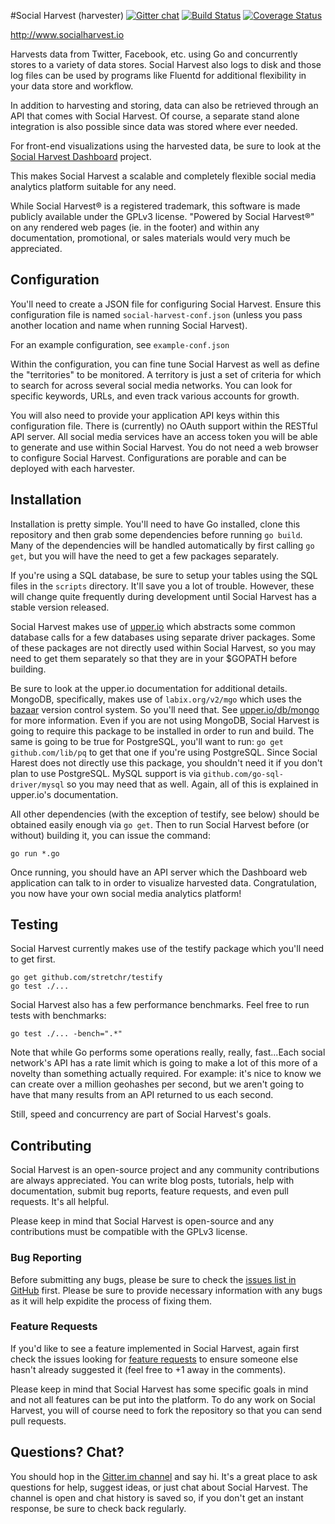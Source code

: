 #Social Harvest (harvester)
[![Gitter chat](https://badges.gitter.im/SocialHarvest/harvester.png)](https://gitter.im/SocialHarvest/harvester) [![Build Status](https://drone.io/github.com/SocialHarvest/harvester/status.png)](https://drone.io/github.com/SocialHarvest/harvester/latest) [![Coverage Status](https://coveralls.io/repos/SocialHarvest/harvester/badge.png?branch=master)](https://coveralls.io/r/SocialHarvest/harvester?branch=master)

http://www.socialharvest.io

Harvests data from Twitter, Facebook, etc. using Go and concurrently stores to a variety of data stores.
Social Harvest also logs to disk and those log files can be used by programs like Fluentd for additional 
flexibility in your data store and workflow.

In addition to harvesting and storing, data can also be retrieved through an API that comes with Social Harvest.
Of course, a separate stand alone integration is also possible since data was stored where ever needed.

For front-end visualizations using the harvested data, be sure to look at the [Social Harvest Dashboard](https://github.com/SocialHarvest/dashboard) project.

This makes Social Harvest a scalable and completely flexible social media analytics platform suitable for any need.

While Social Harvest&reg; is a registered trademark, this software is made publicly available under the GPLv3 license.
"Powered by Social Harvest&reg;" on any rendered web pages (ie. in the footer) and within any documentation, promotional, or sales 
materials would very much be appreciated.

## Configuration

You'll need to create a JSON file for configuring Social Harvest. Ensure this configuration file is named ```social-harvest-conf.json``` 
(unless you pass another location and name when running Social Harvest).

For an example configuration, see ```example-conf.json```

Within the configuration, you can fine tune Social Harvest as well as define the "territories" to be monitored. A territory is just 
a set of criteria for which to search for across several social media networks. You can look for specific keywords, URLs, and even 
track various accounts for growth.

You will also need to provide your application API keys within this configuration file. There is (currently) no OAuth support within 
the RESTful API server. All social media services have an access token you will be able to generate and use within Social Harvest. 
You do not need a web browser to configure Social Harvest. Configurations are porable and can be deployed with each harvester.

## Installation

Installation is pretty simple. You'll need to have Go installed, clone this repository and then grab some dependencies before running 
```go build```. Many of the dependencies will be handled automatically by first calling ```go get```, but you will have the need to get 
a few packages separately.

If you're using a SQL database, be sure to setup your tables using the SQL files in the ```scripts``` directory. It'll save you a lot of trouble. 
However, these will change quite frequently during development until Social Harvest has a stable version released.

Social Harvest makes use of [upper.io](https://upper.io/db) which abstracts some common database calls for a few databases using separate driver packages.
Some of these packages are not directly used within Social Harvest, so you may need to get them separately so that they are in your $GOPATH 
before building.

Be sure to look at the upper.io documentation for additional details. MongoDB, specifically, makes use of ```labix.org/v2/mgo``` which uses the
[bazaar](http://bazaar.canonical.com/en/) version control system. So you'll need that. See [upper.io/db/mongo](https://upper.io/db/mongo) for more information. 
Even if you are not using MongoDB, Social Harvest is going to require this package to be installed in order to run and build. The same is going to be true 
for PostgreSQL, you'll want to run: ```go get github.com/lib/pq``` to get that one if you're using PostgreSQL. Since Social Harest does not directly use this 
package, you shouldn't need it if you don't plan to use PostgreSQL. MySQL support is via ```github.com/go-sql-driver/mysql``` so you may need that as well. 
Again, all of this is explained in upper.io's documentation.

All other dependencies (with the exception of testify, see below) should be obtained easily enough via ```go get```. Then to run Social Harvest before (or without) 
building it, you can issue the command:

```
go run *.go
```

Once running, you should have an API server which the Dashboard web application can talk to in order to visualize harvested data.
Congratulation, you now have your own social media analytics platform!

## Testing

Social Harvest currently makes use of the testify package which you'll need to get first.

```
go get github.com/stretchr/testify
go test ./...
```

Social Harvest also has a few performance benchmarks. Feel free to run tests with benchmarks:

```
go test ./... -bench=".*"
```

Note that while Go performs some operations really, really, fast...Each social network's API has a rate limit which is going to make
a lot of this more of a novelty than something actually required. For example: it's nice to know we can create over a million geohashes 
per second, but we aren't going to have that many results from an API returned to us each second.

Still, speed and concurrency are part of Social Harvest's goals.

## Contributing

Social Harvest is an open-source project and any community contributions are always appreciated. You can write blog posts, tutorials, help 
with documentation, submit bug reports, feature requests, and even pull requests. It's all helpful.

Please keep in mind that Social Harvest is open-source and any contributions must be compatible with the GPLv3 license.

### Bug Reporting
Before submitting any bugs, please be sure to check the [issues list in GitHub](https://github.com/SocialHarvest/harvester/issues?state=open) first. 
Please be sure to provide necessary information with any bugs as it will help expidite the process of fixing them.

### Feature Requests
If you'd like to see a feature implemented in Social Harvest, again first check the issues looking for [feature requests](https://github.com/SocialHarvest/harvester/issues?labels=feature+request&page=1&state=open) to ensure someone else hasn't already suggested it (feel free to +1 away in the comments).

Please keep in mind that Social Harvest has some specific goals in mind and not all features can be put into the platform. To do any work on Social Harvest, 
you will of course need to fork the repository so that you can send pull requests.

## Questions? Chat?
You should hop in the [Gitter.im channel](https://gitter.im/SocialHarvest) and say hi. It's a great place to ask questions for help, suggest ideas, or just chat about Social Harvest. 
The channel is open and chat history is saved so, if you don't get an instant response, be sure to check back regularly.



